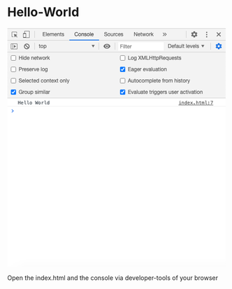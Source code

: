 # Hello-World

<img src="console.png">

Open the index.html and the console via developer-tools of your browser
